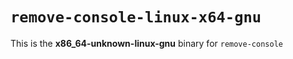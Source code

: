 # `remove-console-linux-x64-gnu`

This is the **x86_64-unknown-linux-gnu** binary for `remove-console`
